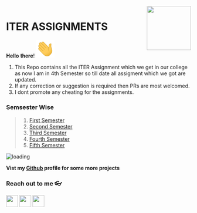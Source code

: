 <img src="https://www.pikpng.com/pngl/b/163-1630185_s-o-a-university-siksha-o-anusandhan-university.png" align="right" width="120" height="120"/>

# ITER ASSIGNMENTS
𝐇𝐞𝐥𝐥𝐨 𝐭𝐡𝐞𝐫𝐞! <img src="https://raw.githubusercontent.com/ABSphreak/ABSphreak/master/gifs/Hi.gif" width="50px">
<ol>
  <li>This Repo contains all the ITER Assignment which we get in our college as now I am in 4th Semester so till date all assigment which we got are updated.</li>
  <li>If any correction or suggestion is required then PRs are most welcomed.</li>
  <li>I dont promote any cheating for the assignments.</li>
</ol>

### Semsester Wise
> 1. [First Semester](https://github.com/SOMNATH0904/ITER-LAB-Assignments/tree/main/1.%20First_Semester)
> 2. [Second Semester](https://github.com/SOMNATH0904/ITER-LAB-Assignments/tree/main/2.%20Second_Semester)
> 3. [Third Semester](https://github.com/SOMNATH0904/ITER-LAB-Assignments/tree/main/3.%20Third_Semester)
> 4. [Fourth Semester](https://github.com/SOMNATH0904/ITER-LAB-Assignments/tree/main/4.%20Fourth_Semester)
> 5. [Fifth Semester](https://github.com/SOMNATH0904/ITER-LAB-Assignments/tree/main/5.%20Fifth_Semester)

![loading](https://github.githubassets.com/images/spinners/octocat-spinner-64.gif)

<b>Vist my <a href="https://github.com/SOMNATH0904">Github</a> profile for some more projects</b>

### Reach out to me 👓
<a href="https://www.linkedin.com/in/somnath0904/"><img src="https://i.ibb.co/Kx2GSrT/linkedin.png" width="32px" height="32px"></a>
<a href="https://github.com/SOMNATH0904"><img src="https://cdn.iconscout.com/icon/free/png-256/github-108-438008.png" width="32px" height="32px"></a>
<a href="https://twitter.com/SomNath9411"><img src="https://i.ibb.co/kmgQVyW/twitter.png" width="32px" height="32px"></a>

